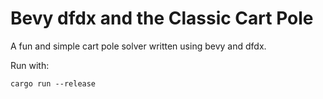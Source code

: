 # Bevy dfdx and the Classic Cart Pole
A fun and simple cart pole solver written using bevy and dfdx.

Run with:
```
cargo run --release
```
